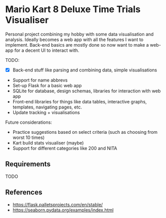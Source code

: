 # Mario Kart 8 Deluxe Time Trials Visualiser

Personal project combining my hobby with some data visualisation and analysis. 
Ideally becomes a web app with all the features I want to implement. 
Back-end basics are mostly done so now want to make a web-app for a decent UI to interact with.

TODO:
- [x] Back-end stuff like parsing and combining data, simple visualisations
- Support for name abbrevs
- Set-up Flask for a basic web app
- SQLite for database, design schemas, libraries for interaction with web app
- Front-end libraries for things like data tables, interactive graphs, templates, navigating pages, etc.
- Update tracking + visualisations

Future considerations:
- Practice suggestions based on select criteria (such as choosing from worst 10 times)
- Kart build stats visualiser (maybe)
- Support for different categories like 200 and NITA

## Requirements
TODO

## References
- https://flask.palletsprojects.com/en/stable/
- https://seaborn.pydata.org/examples/index.html